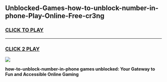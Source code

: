 
## Unblocked-Games-how-to-unblock-number-in-phone-Play-Online-Free-cr3ng
<h3>
<a href="https://premium76.site?title=how-to-unblock-number-in-phone&ref=26A">CLICK TO PLAY</a></h3>
<hr>

<h3>
<a href="https://premium76.site?title=how-to-unblock-number-in-phone&ref=26A">CLICK 2 PLAY</a>
  
</h3>

<a href="https://premium76.site?title=how-to-unblock-number-in-phone&ref=26A"><img src="https://clearcache.store/games.png"></a>


**how-to-unblock-number-in-phone games unblocked: Your Gateway to Fun and Accessible Online Gaming**
